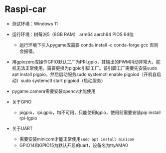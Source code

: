 # Raspi-car
- 测试环境：Windows 11

- 运行环境：树莓派5（8GB RAM） arm64 aarch64 PIOS 64位
  - 运行环境下引入pygame库需要 conda install -c conda-forge gcc 否则会报错。

- 用gpiozero库操作GPIO默认工厂为PRI.gpio，其输出的PWM抖动非常大，舵机无法正常使用。需要更换为pigpio引脚工厂。该引脚工厂需要先安装sudo apt install pigpio，然后启动服务sudo systemctl enable pigpiod（开机自启动）sudo systemctl start pigpiod（启动服务）
- pygame.camera需要安装opencv才能使用
- 关于GPIO
  - pigpio，rpi.gpio，均不可用，只能使用lgpio，使用前需要安装pip install rpi-lgpio
- 关于UART
  - 需要安装minicom才能正常使用``sudo apt install minicom``
  - GPIO14和GPIO15为默认开启的uart，设备名为ttyAMA0
